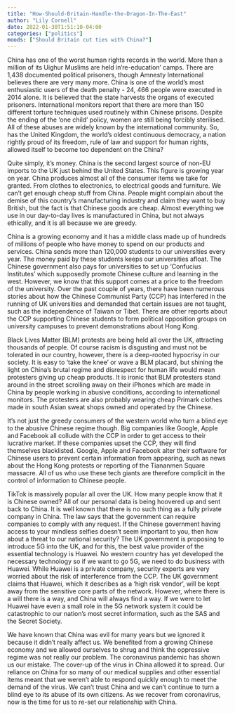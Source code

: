 ```yaml
---
title: "How-Should-Britain-Handle-the-Dragon-In-The-East"
author: "Lily Cornell"
date: 2022-01-30T1:51:10-04:00
categories: ["politics"]
moods: ["Should Britain cut ties with China?"]
---
```

China has one of the worst human rights records in the world.  More than a million of its Uighur Muslims are held in‘re-education’ camps. There are 1,438 documented political prisoners, though Amnesty International believes there are very many more.  China is one of the world’s most enthusiastic users of the death penalty - 24, 466 people were executed in 2014 alone. It is believed that the state harvests the organs of executed prisoners.  International monitors report that there are more than 150 different torture techniques used routinely within Chinese prisons. Despite the ending of the ‘one child’ policy, women are still being forcibly sterilised.  All of these abuses are widely known by the international community. So,  has the United Kingdom, the world’s oldest continuous democracy, a nation rightly proud of its freedom, rule of law and support for human rights, allowed itself to become too dependent on the China?  

Quite simply, it’s money.  China is the second largest source of non-EU imports to the UK just behind the United States.  This figure is growing year on year.  China produces almost all of the consumer items we take for granted. From clothes to electronics, to electrical goods and furniture. We can’t get enough cheap stuff from China.  People might complain about the demise of this country’s manufacturing industry and claim they want to buy British, but the fact is that Chinese goods are cheap. Almost everything we use in our day-to-day lives is manufactured in China, but not always ethically, and it is all because we are greedy.

China is a growing economy and it has a middle class made up of hundreds of millions of people who have money to spend on our products and services.  China sends more than 120,000 students to our universities every year. The money paid by these students keeps our universities afloat. The Chinese government also pays for universities to set up ‘Confucius Institutes’ which supposedly promote Chinese culture and learning in the west.  However, we know that this support comes at a price to the freedom of the university. Over the past couple of years, there have been numerous stories about how the Chinese Communist Party (CCP) has interfered in the running of UK universities and demanded that certain issues are not taught, such as the independence of Taiwan or Tibet. There are other reports about the CCP supporting Chinese students to form political opposition groups on university campuses to prevent demonstrations about Hong Kong.

Black Lives Matter (BLM) protests are being held all over the UK, attracting thousands of people. Of course racism is disgusting and must not be tolerated in our country, however, there is a deep-rooted hypocrisy in our society. It is easy to ‘take the knee’ or wave a BLM placard, but shining the light on China’s brutal regime and disrespect for human life would  mean protesters  giving up cheap products. It is ironic that BLM protesters stand around in the street scrolling away on their iPhones which are made in China by people working in abusive conditions, according to international monitors.  The protesters are also probably wearing cheap Primark clothes made in south Asian sweat shops owned and operated by the Chinese.
  
It’s not just the greedy consumers of the western world who turn a blind eye to the abusive Chinese regime though. Big companies like Google, Apple and Facebook all collude with the CCP in order to get access to their lucrative market. If these companies upset the CCP, they will find themselves blacklisted.  Google, Apple and Facebook alter their software for Chinese users to prevent certain information from appearing, such as news about the Hong Kong protests or reporting of the Tiananmen Square massacre.   All of us who use these tech giants are therefore complicit in the control of information to Chinese people.

TikTok is massively popular all over the UK. How many people know that it is Chinese owned? All of our personal data is being hoovered up and sent back to China. It is well known that there is no such thing as a fully private company in China. The law says that the government can require companies to comply with any request.  If the Chinese government having access to your mindless selfies doesn’t seem important to you, then how about a threat to our national security? The UK government is proposing to introduce 5G into the UK, and for this, the best value provider of the essential technology is Huawei.  No western country has yet developed the necessary technology so if we want to go 5G, we need to do business with Huawei.  While Huawei is a private company, security experts are very worried about the risk of interference from the CCP.  The UK government claims that Huawei, which it describes as a ‘high risk vendor’, will be kept away from the sensitive core parts of the network. However, where there is a will there is a way, and China will always find a way. If we were to let Huawei have even a small role in the 5G network system it could be catastrophic to our nation’s most secret information, such as the SAS and the Secret Society.

We have known that China was evil for many years but we ignored it because it didn’t really affect us. We benefited from a growing Chinese economy and we allowed ourselves to shrug and think the oppressive regime was not really our problem. The coronavirus pandemic has shown us our mistake.  The cover-up of the virus in China allowed it to spread. Our reliance on China for so many of our medical supplies and other essential items meant that we weren’t able to respond quickly enough to meet the demand of the virus.   We can’t trust China and we can’t continue to turn a blind eye to its abuse of its own citizens. As we recover from coronavirus, now is the time for us to re-set our relationship with China.
